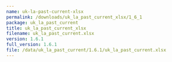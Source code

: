 ```yaml
---
name: uk-la-past-current-xlsx
permalink: /downloads/uk_la_past_current_xlsx/1_6_1
package: uk_la_past_current
title: uk_la_past_current_xlsx
filename: uk_la_past_current.xlsx
version: 1.6.1
full_version: 1.6.1
file: /data/uk_la_past_current/1.6.1/uk_la_past_current.xlsx
---
```

